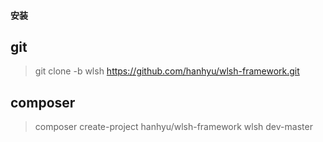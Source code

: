 #### 安装

## git
> git clone -b wlsh https://github.com/hanhyu/wlsh-framework.git

## composer
> composer create-project hanhyu/wlsh-framework wlsh dev-master
